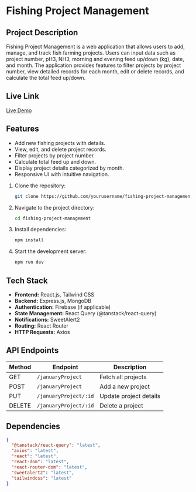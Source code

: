 # Fishing Project Management

## Project Description
Fishing Project Management is a web application that allows users to add, manage, and track fish farming projects. Users can input data such as project number, pH3, NH3, morning and evening feed up/down (kg), date, and month. The application provides features to filter projects by project number, view detailed records for each month, edit or delete records, and calculate the total feed up/down.

## Live Link
[Live Demo](https://verdant-profiterole-16ef11.netlify.app/) 

## Features

- Add new fishing projects with details.
- View, edit, and delete project records.
- Filter projects by project number.
- Calculate total feed up and down.
- Display project details categorized by month.
- Responsive UI with intuitive navigation.



1. Clone the repository:
   ```sh
   git clone https://github.com/yourusername/fishing-project-management.git
   ```
2. Navigate to the project directory:
   ```sh
   cd fishing-project-management
   ```
3. Install dependencies:
   ```sh
   npm install
   ```
4. Start the development server:
   ```sh
   npm run dev
   ```

## Tech Stack
- **Frontend:** React.js, Tailwind CSS
- **Backend:** Express.js, MongoDB
- **Authentication:** Firebase (if applicable)
- **State Management:** React Query (@tanstack/react-query)
- **Notifications:** SweetAlert2
- **Routing:** React Router
- **HTTP Requests:** Axios

## API Endpoints
| Method | Endpoint                     | Description                  |
|--------|------------------------------|------------------------------|
| GET    | `/januaryProject`            | Fetch all projects          |
| POST   | `/januaryProject`            | Add a new project           |
| PUT    | `/januaryProject/:id`        | Update project details      |
| DELETE | `/januaryProject/:id`        | Delete a project            |

## Dependencies
```json
{
  "@tanstack/react-query": "latest",
  "axios": "latest",
  "react": "latest",
  "react-dom": "latest",
  "react-router-dom": "latest",
  "sweetalert2": "latest",
  "tailwindcss": "latest"
}


